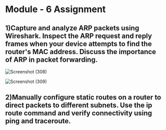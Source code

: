 # Module - 6 Assignment

## 1)Capture and analyze ARP packets using Wireshark. Inspect the ARP request and reply frames when your device attempts to find the router's MAC address. Discuss the importance of ARP in packet forwarding.

![Screenshot (308)](https://github.com/user-attachments/assets/a56697c2-c14b-4d42-b93b-4e1a68dca738)

![Screenshot (309)](https://github.com/user-attachments/assets/4edb7914-2a45-42e2-b237-e942d882be91)

## 2)Manually configure static routes on a router to direct packets to different subnets. Use the ip route command and verify connectivity using ping and traceroute. 


